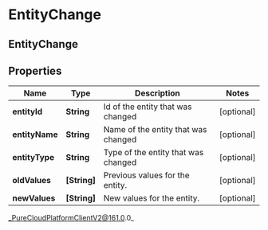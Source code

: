 # EntityChange

## EntityChange

## Properties

|Name | Type | Description | Notes|
|------------ | ------------- | ------------- | -------------|
| **entityId** | **String** | Id of the entity that was changed | [optional] |
| **entityName** | **String** | Name of the entity that was changed | [optional] |
| **entityType** | **String** | Type of the entity that was changed | [optional] |
| **oldValues** | **[String]** | Previous values for the entity. | [optional] |
| **newValues** | **[String]** | New values for the entity. | [optional] |



_PureCloudPlatformClientV2@161.0.0_
